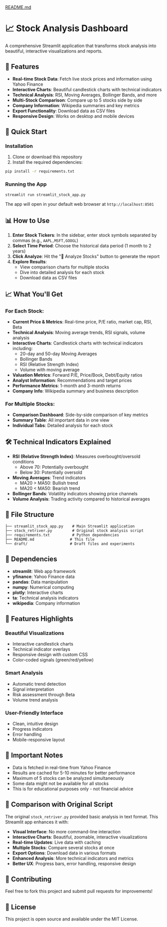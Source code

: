 [README.md](https://github.com/user-attachments/files/21619171/README.md)
# 📈 Stock Analysis Dashboard

A comprehensive Streamlit application that transforms stock analysis into beautiful, interactive visualizations and reports.

## 🌟 Features

- **Real-time Stock Data**: Fetch live stock prices and information using Yahoo Finance
- **Interactive Charts**: Beautiful candlestick charts with technical indicators
- **Technical Analysis**: RSI, Moving Averages, Bollinger Bands, and more
- **Multi-Stock Comparison**: Compare up to 5 stocks side by side
- **Company Information**: Wikipedia summaries and key metrics
- **Export Functionality**: Download data as CSV files
- **Responsive Design**: Works on desktop and mobile devices

## 🚀 Quick Start

### Installation

1. Clone or download this repository
2. Install the required dependencies:

```bash
pip install -r requirements.txt
```

### Running the App

```bash
streamlit run streamlit_stock_app.py
```

The app will open in your default web browser at `http://localhost:8501`

## 📊 How to Use

1. **Enter Stock Tickers**: In the sidebar, enter stock symbols separated by commas (e.g., `AAPL,MSFT,GOOGL`)
2. **Select Time Period**: Choose the historical data period (1 month to 2 years)
3. **Click Analyze**: Hit the "🚀 Analyze Stocks" button to generate the report
4. **Explore Results**: 
   - View comparison charts for multiple stocks
   - Dive into detailed analysis for each stock
   - Download data as CSV files

## 📈 What You'll Get

### For Each Stock:
- **Current Price & Metrics**: Real-time price, P/E ratio, market cap, RSI, Beta
- **Technical Analysis**: Moving average trends, RSI signals, volume analysis
- **Interactive Charts**: Candlestick charts with technical indicators including:
  - 20-day and 50-day Moving Averages
  - Bollinger Bands
  - RSI (Relative Strength Index)
  - Volume with moving average
- **Valuation Metrics**: Forward P/E, Price/Book, Debt/Equity ratios
- **Analyst Information**: Recommendations and target prices
- **Performance Metrics**: 1-month and 3-month returns
- **Company Info**: Wikipedia summary and business description

### For Multiple Stocks:
- **Comparison Dashboard**: Side-by-side comparison of key metrics
- **Summary Table**: All important data in one view
- **Individual Tabs**: Detailed analysis for each stock

## 🛠️ Technical Indicators Explained

- **RSI (Relative Strength Index)**: Measures overbought/oversold conditions
  - Above 70: Potentially overbought
  - Below 30: Potentially oversold
- **Moving Averages**: Trend indicators
  - MA20 > MA50: Bullish trend
  - MA20 < MA50: Bearish trend
- **Bollinger Bands**: Volatility indicators showing price channels
- **Volume Analysis**: Trading activity compared to historical averages

## 📁 File Structure

```
├── streamlit_stock_app.py    # Main Streamlit application
├── stock_retriver.py         # Original stock analysis script
├── requirements.txt          # Python dependencies
├── README.md                # This file
└── draft/                   # Draft files and experiments
```

## 🔧 Dependencies

- **streamlit**: Web app framework
- **yfinance**: Yahoo Finance data
- **pandas**: Data manipulation
- **numpy**: Numerical computing
- **plotly**: Interactive charts
- **ta**: Technical analysis indicators
- **wikipedia**: Company information

## 🎨 Features Highlights

### Beautiful Visualizations
- Interactive candlestick charts
- Technical indicator overlays
- Responsive design with custom CSS
- Color-coded signals (green/red/yellow)

### Smart Analysis
- Automatic trend detection
- Signal interpretation
- Risk assessment through Beta
- Volume trend analysis

### User-Friendly Interface
- Clean, intuitive design
- Progress indicators
- Error handling
- Mobile-responsive layout

## 🚨 Important Notes

- Data is fetched in real-time from Yahoo Finance
- Results are cached for 5-10 minutes for better performance
- Maximum of 5 stocks can be analyzed simultaneously
- Some data might not be available for all stocks
- This is for educational purposes only - not financial advice

## 🔄 Comparison with Original Script

The original `stock_retriver.py` provided basic analysis in text format. This Streamlit app enhances it with:

- **Visual Interface**: No more command-line interaction
- **Interactive Charts**: Beautiful, zoomable, interactive visualizations
- **Real-time Updates**: Live data with caching
- **Multiple Stocks**: Compare several stocks at once
- **Export Options**: Download data in various formats
- **Enhanced Analysis**: More technical indicators and metrics
- **Better UX**: Progress bars, error handling, responsive design

## 🤝 Contributing

Feel free to fork this project and submit pull requests for improvements!

## 📄 License

This project is open source and available under the MIT License.
